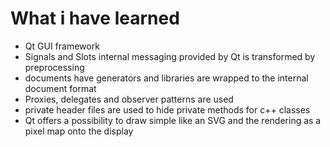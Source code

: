 # What i have learned

* Qt GUI framework
* Signals and Slots internal messaging provided by Qt is transformed by preprocessing
* documents have generators and libraries are wrapped to the internal document format
* Proxies, delegates and observer patterns are used
* private header files are used to hide private methods for c++ classes
* Qt offers a possibility to draw simple like an SVG and the rendering as a pixel map onto the display

